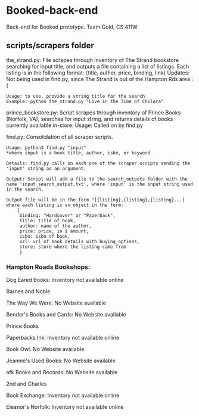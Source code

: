 # Booked-back-end

Back-end for Booked prototype. Team Gold, CS 411W

## scripts/scrapers folder

the_strand.py: File scrapes through inventory of The Strand bookstore searching for input title, and outputs a file containing a list of listings. Each listing is in the following format: {title, author, price, binding, link}
Updates: Not being used in find.py, since The Strand is out of the Hampton Rds area :(

    Usage: to use, provide a string title for the search
    Example: python the_strand.py "Love in the Time of Cholera"

prince_bookstore.py: Script scrapes through inventory of Prince Books (Norfolk, VA), searches for input string, and returns details of books currently available in-store.
Usage: Called on by find.py

find.py: Consolidation of all scraper scripts.

    Usage: python3 find.py "input"
    *where input is a book title, author, isbn, or keyword

    Details: find.py calls on each one of the scraper scripts sending the 'input' string as an argument.

    Output: Script will add a file to the search_outputs folder with the name 'input_search_output.txt', where 'input' is the input string used in the search.

    Output file will be in the form "[{listing},{listing},{listing}...]
    where each listing is an object in the form:
        {
         binding: "Hardcover" or "Paperback",
         title: title of book,
         author: name of the author,
         price: price, in $ amount,
         isbn: isbn of book,
         url: url of book details with buying options,
         store: store where the listing came from
         }

### Hampton Roads Bookshops:

Dog Eared Books: Inventory not available online

Barnes and Noble

The Way We Were: No Website available

Bender's Books and Cards: No Website available

Prince Books

Paperbacks Ink: Inventory not available online

Book Owl: No Website available

Jeannie's Used Books: No Website available

afk Books and Records: No Website available

2nd and Charles

Book Exchange: Inventory not available online

Eleanor's Norfolk: Inventory not available online
